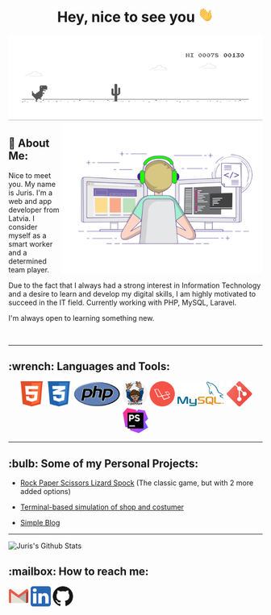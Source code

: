 <h1 align="center">Hey, nice to see you <img src="charts/gif/Hi.gif" height="30"></h1>
<img src="charts/gif/dino.gif"/>

<img align="right" src="charts/gif/coding.gif" height="300"/>
<h2>🤵 About Me:</h2>

Nice to meet you. My name is Juris. I'm a web and app developer from Latvia. I consider myself as a smart worker and a determined team player. 


Due to the fact that I always had a strong interest in Information Technology and a desire to learn and develop my digital skills, I am highly motivated to succeed in the IT field. Currently working with PHP, MySQL, Laravel. 


I'm always open to learning something new.

<br>

---

<h2>:wrench: Languages and Tools:</h2>
<p align="center">
<a href="https://html.spec.whatwg.org/" target="_blank" title="HTML 5"><img src="charts/icons/html5.png" height="50"/></a>
<a href="https://www.w3.org/Style/CSS/" target="_blank" title="CSS 3"><img src="charts/icons/css.png" height="50"/></a>
<a href="https://www.php.net/" target="_blank" title="PHP"><img src="charts/icons/php.png" height="50"/></a>
<a href="https://getcomposer.org/" target="_blank" title="Composer"><img src="charts/icons/composer.png" height="50"/></a>
<a href="https://laravel.com/" target="_blank" title="Laravel"><img src="charts/icons/laravel.png" height="50"/></a>
<a href="https://www.mysql.com/" target="_blank" title="MySQL"><img src="charts/icons/mysql.png" height="50"/></a>
<a href="https://git-scm.com/" target="_blank" title="Git"><img src="charts/icons/git.png" height="50"/></a>
<a href="https://www.jetbrains.com/phpstorm/" target="_blank"  title="PhpStorm"><img src="charts/icons/phpstorm.png" height="50"/></a>
</p>

---

<h2>:bulb: Some of my Personal Projects:</h2>

- <a href="https://github.com/jurispetrovs/RPSLS" title="RPSLS">Rock Paper Scissors Lizard Spock</a> (The classic game, but with 2 more added options)

- <a href="https://github.com/jurispetrovs/narvesen" title="Narvesen">Terminal-based simulation of shop and costumer</a>

- <a href="https://github.com/jurispetrovs/codelex-blog" title="Codelex Blog">Simple Blog</a>

---

<img align="left" alt="Juris's Github Stats" src="https://github-readme-stats.vercel.app/api?username=jurispetrovs&show_icons=true&hide_border=true" />
<br>
<h2>:mailbox: How to reach me:</h2>
<p>
<a href="mailto:jur4ik95@gmail.com" target="_blank" title="Gmail"><img src="charts/icons/gmail.png" height="40"/></a>
<a href="https://www.linkedin.com/in/juris-petrovs/" target="_blank" title="LinkedIn"><img src="charts/icons/linkedin.png" height="40"/></a>
<a href="https://github.com/jurispetrovs" target="_blank" title="GitHub"><img src="charts/icons/github.png" height="40"/></a>
</p>
